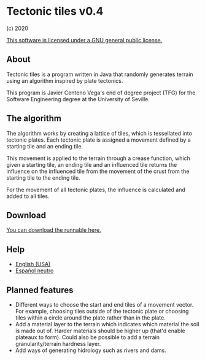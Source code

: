 <h1>Tectonic tiles v0.4</h1>

<p>(c) 2020</p>

<p><a href="./LICENSE" title="LICENSE">This software is licensed under a GNU general public license.</a></p>



<h2>About</h2>

<p>Tectonic tiles is a program written in Java that randomly generates terrain using an algorithm inspired by plate tectonics.</p>

<p>This program is Javier Centeno Vega's end of degree project (TFG) for the Software Engineering degree at the University of Seville.</p>



<h2>The algorithm</h2>

<p>The algorithm works by creating a lattice of tiles, which is tessellated into tectonic plates. Each tectonic plate is assigned a movement defined by a starting tile and an ending tile.</p>

<p>This movement is applied to the terrain through a crease function, which given a starting tile, an ending tile and an influenced tile returns the influence on the influenced tile from the movement of the crust from the starting tile to the ending tile.</p>

<p>For the movement of all tectonic plates, the influence is calculated and added to all tiles.</p>



<h2>Download</h2>

<a href="https://github.com/JavierCenteno/TectonicTiles/tree/master/runnable" title="Runnable">You can download the runnable here.</a>



<h2>Help</h2>

<ul>
	<li><a href="./help/eng-USA.md" title="English (USA)">English (USA)</a></li>
	<li><a href="./help/esp.md" title="Español neutro">Español neutro</a></li>
</ul>



<h2>Planned features</h2>

<ul>
	<li>Different ways to choose the start and end tiles of a movement vector. For example, choosing tiles outside of the tectonic plate or choosing tiles within a circle around the plate rather than in the plate.</li>
	<li>Add a material layer to the terrain which indicates which material the soil is made out of. Harder materials should be higher up (that'd enable plateaux to form). Could also be possible to add a terrain granularity/terrain hardness layer.</li>
	<li>Add ways of generating hidrology such as rivers and dams.</li>
</ul>

